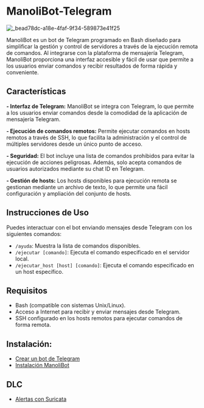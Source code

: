 # ManoliBot-Telegram

![_bead78dc-a18e-4faf-9f34-589873e41f25](https://github.com/Scosrom/ManoliBot-Telegram/assets/114906778/77e0d2ca-5575-4e19-9375-3b8ccfa19dfc)


ManoliBot es un bot de Telegram programado en Bash diseñado para simplificar la gestión y control de servidores a través de la ejecución remota de comandos. Al integrarse con la plataforma de mensajería Telegram, ManoliBot proporciona una interfaz accesible y fácil de usar que permite a los usuarios enviar comandos y recibir resultados de forma rápida y conveniente.

## Características

**- Interfaz de Telegram:** ManoliBot se integra con Telegram, lo que permite a los usuarios enviar comandos desde la comodidad de la aplicación de mensajería Telegram.

**- Ejecución de comandos remotos:** Permite ejecutar comandos en hosts remotos a través de SSH, lo que facilita la administración y el control de múltiples servidores desde un único punto de acceso.
  
**- Seguridad:** El bot incluye una lista de comandos prohibidos para evitar la ejecución de acciones peligrosas. Además, solo acepta comandos de usuarios autorizados mediante su chat ID en Telegram.
  
**- Gestión de hosts:** Los hosts disponibles para ejecución remota se gestionan mediante un archivo de texto, lo que permite una fácil configuración y ampliación del conjunto de hosts.

## Instrucciones de Uso

Puedes interactuar con el bot enviando mensajes desde Telegram con los siguientes comandos:

- `/ayuda`: Muestra la lista de comandos disponibles.
- `/ejecutar [comando]`: Ejecuta el comando especificado en el servidor local.
- `/ejecutar_host [host] [comando]`: Ejecuta el comando especificado en un host específico.

## Requisitos

- Bash (compatible con sistemas Unix/Linux).
- Acceso a Internet para recibir y enviar mensajes desde Telegram.
- SSH configurado en los hosts remotos para ejecutar comandos de forma remota.


## Instalación:

- [Crear un bot de Telegram](Guia/crearbot.md)
- [Instalación ManoliBot](Guia/instalacion.md)

## DLC

- [Alertas con Suricata](https://github.com/Scosrom/Suricata-Telegram)
